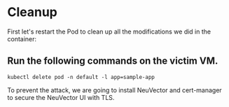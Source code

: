 # Cleanup

First let's restart the Pod to clean up all the modifications we did in the container:

## Run the following commands on the victim VM.

```kubectl delete pod -n default -l app=sample-app```

To prevent the attack, we are going to install NeuVector and cert-manager to secure the NeuVector UI with TLS.
